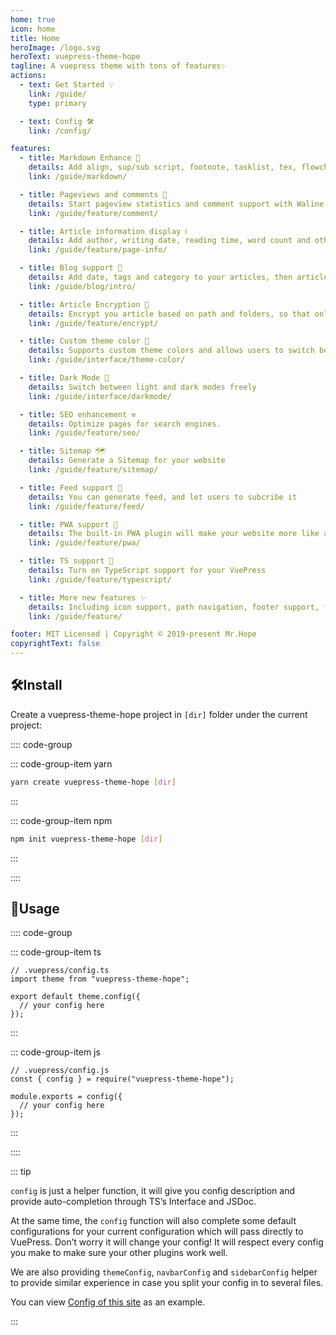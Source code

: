 ```yaml
---
home: true
icon: home
title: Home
heroImage: /logo.svg
heroText: vuepress-theme-hope
tagline: A vuepress theme with tons of features✨
actions:
  - text: Get Started 💡
    link: /guide/
    type: primary

  - text: Config 🛠
    link: /config/

features:
  - title: Markdown Enhance 🧰
    details: Add align, sup/sub script, footnote, tasklist, tex, flowchart, diagram, mark and presentation support in markdown
    link: /guide/markdown/

  - title: Pageviews and comments 💬
    details: Start pageview statistics and comment support with Waline and Vssue
    link: /guide/feature/comment/

  - title: Article information display ℹ
    details: Add author, writing date, reading time, word count and other information to your article
    link: /guide/feature/page-info/

  - title: Blog support 📝
    details: Add date, tags and category to your articles, then article, tag, category and timeline list will be auto generated
    link: /guide/blog/intro/

  - title: Article Encryption 🔐
    details: Encrypt you article based on path and folders, so that only the one you want could see them
    link: /guide/feature/encrypt/

  - title: Custom theme color 🎨
    details: Supports custom theme colors and allows users to switch between preset theme colors
    link: /guide/interface/theme-color/

  - title: Dark Mode 🌙
    details: Switch between light and dark modes freely
    link: /guide/interface/darkmode/

  - title: SEO enhancement ⚒
    details: Optimize pages for search engines.
    link: /guide/feature/seo/

  - title: Sitemap 🗺
    details: Generate a Sitemap for your website
    link: /guide/feature/sitemap/

  - title: Feed support 📡
    details: You can generate feed, and let users to subcribe it
    link: /guide/feature/feed/

  - title: PWA support 📲
    details: The built-in PWA plugin will make your website more like an APP.
    link: /guide/feature/pwa/

  - title: TS support 🔧
    details: Turn on TypeScript support for your VuePress
    link: /guide/feature/typescript/

  - title: More new features ✨
    details: Including icon support, path navigation, footer support, fullscreen button, blog homepage, etc.
    link: /guide/feature/

footer: MIT Licensed | Copyright © 2019-present Mr.Hope
copyrightText: false
---
```


## 🛠Install

Create a vuepress-theme-hope project in `[dir]` folder under the current project:

:::: code-group

::: code-group-item yarn

```bash
yarn create vuepress-theme-hope [dir]
```

:::

::: code-group-item npm

```bash
npm init vuepress-theme-hope [dir]
```

:::

::::

## 🚀Usage

:::: code-group

::: code-group-item ts

```ts{2,4,6}
// .vuepress/config.ts
import theme from "vuepress-theme-hope";

export default theme.config({
  // your config here
});
```

:::

::: code-group-item js

```js{2,4,6}
// .vuepress/config.js
const { config } = require("vuepress-theme-hope");

module.exports = config({
  // your config here
});
```

:::

::::

::: tip

`config` is just a helper function, it will give you config description and provide auto-completion through TS’s Interface and JSDoc.

At the same time, the `config` function will also complete some default configurations for your current configuration which will pass directly to VuePress. Don’t worry it will change your config! It will respect every config you make to make sure your other plugins work well.

We are also providing `themeConfig`, `navbarConfig` and `sidebarConfig` helper to provide similar experience in case you split your config in to several files.

You can view [Config of this site][docs-config] as an example.

:::

[docs-config]: https://github.com/vuepress-theme-hope/vuepress-theme-hope-v1/blob/main/docs/theme/src/.vuepress/config.ts
